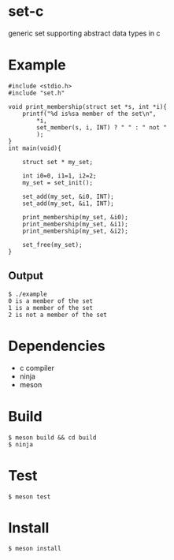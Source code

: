# set-c

generic set supporting abstract data types in c

# Example

```
#include <stdio.h>
#include "set.h"

void print_membership(struct set *s, int *i){
    printf("%d is%sa member of the set\n",
        *i,
        set_member(s, i, INT) ? " " : " not "
        );
}
int main(void){

    struct set * my_set;

    int i0=0, i1=1, i2=2;
    my_set = set_init();

    set_add(my_set, &i0, INT);
    set_add(my_set, &i1, INT);

    print_membership(my_set, &i0);
    print_membership(my_set, &i1);
    print_membership(my_set, &i2);

    set_free(my_set);
}
```

## Output

```
$ ./example
0 is a member of the set
1 is a member of the set
2 is not a member of the set
```

# Dependencies

- c compiler
- ninja
- meson

# Build

```
$ meson build && cd build
$ ninja
```

# Test

```
$ meson test
```

# Install

```
$ meson install
```

